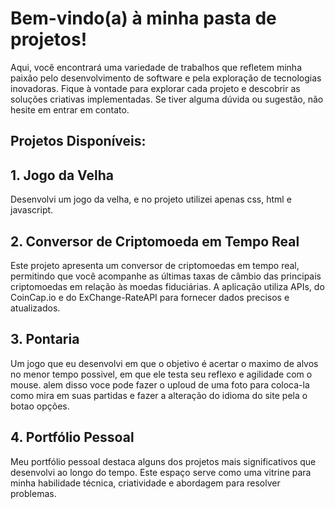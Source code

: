 
# Bem-vindo(a) à minha pasta de projetos! 
Aqui, você encontrará uma variedade de trabalhos que refletem
minha paixão pelo desenvolvimento de software e pela exploração de tecnologias inovadoras. Fique à 
vontade para explorar cada projeto e descobrir as soluções criativas implementadas. Se tiver alguma
dúvida ou sugestão, não hesite em entrar em contato.

## **Projetos Disponíveis:**

## **1. Jogo da Velha**
Desenvolvi um jogo da velha, e no projeto utilizei apenas css, html e javascript.

## **2. Conversor de Criptomoeda em Tempo Real**
Este projeto apresenta um conversor de criptomoedas em tempo real, permitindo que você acompanhe as
últimas taxas de câmbio das principais criptomoedas em relação às moedas fiduciárias. A aplicação utiliza APIs,
do CoinCap.io e do ExChange-RateAPI para fornecer dados precisos e atualizados.
## **3. Pontaria**

Um jogo que eu desenvolvi em que o objetivo é acertar o maximo de alvos no menor tempo possivel,
em que ele testa seu reflexo e agilidade com o mouse. alem disso voce pode fazer o uploud de uma
foto para coloca-la como mira em suas partidas e fazer a alteração do idioma do site pela o botao 
opções.

## **4. Portfólio Pessoal**
Meu portfólio pessoal destaca alguns dos projetos mais significativos que desenvolvi ao longo do tempo.
Este espaço serve como uma vitrine para minha habilidade técnica, criatividade e abordagem para resolver problemas.
